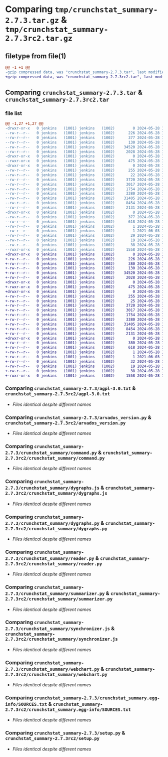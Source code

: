 # Comparing `tmp/crunchstat_summary-2.7.3.tar.gz` & `tmp/crunchstat_summary-2.7.3rc2.tar.gz`

## filetype from file(1)

```diff
@@ -1 +1 @@
-gzip compressed data, was "crunchstat_summary-2.7.3.tar", last modified: Tue May 28 13:36:15 2024, max compression
+gzip compressed data, was "crunchstat_summary-2.7.3rc2.tar", last modified: Tue May 28 17:54:39 2024, max compression
```

## Comparing `crunchstat_summary-2.7.3.tar` & `crunchstat_summary-2.7.3rc2.tar`

### file list

```diff
@@ -1,27 +1,27 @@
-drwxr-xr-x   0 jenkins   (1001) jenkins   (1002)        0 2024-05-28 13:36:15.167348 crunchstat_summary-2.7.3/
--rw-r--r--   0 jenkins   (1001) jenkins   (1002)      226 2024-05-28 13:36:08.000000 crunchstat_summary-2.7.3/MANIFEST.in
--rw-r--r--   0 jenkins   (1001) jenkins   (1002)      377 2024-05-28 13:36:15.167348 crunchstat_summary-2.7.3/PKG-INFO
--rw-r--r--   0 jenkins   (1001) jenkins   (1002)      130 2024-05-28 13:36:08.000000 crunchstat_summary-2.7.3/README.rst
--rw-r--r--   0 jenkins   (1001) jenkins   (1002)    34520 2024-05-28 13:36:08.000000 crunchstat_summary-2.7.3/agpl-3.0.txt
--rw-r--r--   0 jenkins   (1001) jenkins   (1002)     2028 2024-05-28 13:36:08.000000 crunchstat_summary-2.7.3/arvados_version.py
-drwxr-xr-x   0 jenkins   (1001) jenkins   (1002)        0 2024-05-28 13:36:15.139345 crunchstat_summary-2.7.3/bin/
--rwxr-xr-x   0 jenkins   (1001) jenkins   (1002)      475 2024-05-28 13:36:08.000000 crunchstat_summary-2.7.3/bin/crunchstat-summary
-drwxr-xr-x   0 jenkins   (1001) jenkins   (1002)        0 2024-05-28 13:36:15.139345 crunchstat_summary-2.7.3/crunchstat_summary/
--rw-r--r--   0 jenkins   (1001) jenkins   (1002)      255 2024-05-28 13:36:08.000000 crunchstat_summary-2.7.3/crunchstat_summary/__init__.py
--rw-r--r--   0 jenkins   (1001) jenkins   (1002)       22 2024-05-28 13:36:14.000000 crunchstat_summary-2.7.3/crunchstat_summary/_version.py
--rw-r--r--   0 jenkins   (1001) jenkins   (1002)     3720 2024-05-28 13:36:08.000000 crunchstat_summary-2.7.3/crunchstat_summary/command.py
--rw-r--r--   0 jenkins   (1001) jenkins   (1002)     3017 2024-05-28 13:36:08.000000 crunchstat_summary-2.7.3/crunchstat_summary/dygraphs.js
--rw-r--r--   0 jenkins   (1001) jenkins   (1002)     1754 2024-05-28 13:36:08.000000 crunchstat_summary-2.7.3/crunchstat_summary/dygraphs.py
--rw-r--r--   0 jenkins   (1001) jenkins   (1002)     3380 2024-05-28 13:36:08.000000 crunchstat_summary-2.7.3/crunchstat_summary/reader.py
--rw-r--r--   0 jenkins   (1001) jenkins   (1002)    31405 2024-05-28 13:36:08.000000 crunchstat_summary-2.7.3/crunchstat_summary/summarizer.py
--rw-r--r--   0 jenkins   (1001) jenkins   (1002)     8454 2024-05-28 13:36:08.000000 crunchstat_summary-2.7.3/crunchstat_summary/synchronizer.js
--rw-r--r--   0 jenkins   (1001) jenkins   (1002)     2131 2024-05-28 13:36:08.000000 crunchstat_summary-2.7.3/crunchstat_summary/webchart.py
-drwxr-xr-x   0 jenkins   (1001) jenkins   (1002)        0 2024-05-28 13:36:15.167348 crunchstat_summary-2.7.3/crunchstat_summary.egg-info/
--rw-r--r--   0 jenkins   (1001) jenkins   (1002)      377 2024-05-28 13:36:14.000000 crunchstat_summary-2.7.3/crunchstat_summary.egg-info/PKG-INFO
--rw-r--r--   0 jenkins   (1001) jenkins   (1002)      618 2024-05-28 13:36:15.000000 crunchstat_summary-2.7.3/crunchstat_summary.egg-info/SOURCES.txt
--rw-r--r--   0 jenkins   (1001) jenkins   (1002)        1 2024-05-28 13:36:14.000000 crunchstat_summary-2.7.3/crunchstat_summary.egg-info/dependency_links.txt
--rw-r--r--   0 jenkins   (1001) jenkins   (1002)        1 2021-06-03 18:28:10.000000 crunchstat_summary-2.7.3/crunchstat_summary.egg-info/not-zip-safe
--rw-r--r--   0 jenkins   (1001) jenkins   (1002)       29 2024-05-28 13:36:14.000000 crunchstat_summary-2.7.3/crunchstat_summary.egg-info/requires.txt
--rw-r--r--   0 jenkins   (1001) jenkins   (1002)       19 2024-05-28 13:36:14.000000 crunchstat_summary-2.7.3/crunchstat_summary.egg-info/top_level.txt
--rw-r--r--   0 jenkins   (1001) jenkins   (1002)       38 2024-05-28 13:36:15.167348 crunchstat_summary-2.7.3/setup.cfg
--rwxr-xr-x   0 jenkins   (1001) jenkins   (1002)     1558 2024-05-28 13:36:08.000000 crunchstat_summary-2.7.3/setup.py
+drwxr-xr-x   0 jenkins   (1001) jenkins   (1002)        0 2024-05-28 17:54:39.695756 crunchstat_summary-2.7.3rc2/
+-rw-r--r--   0 jenkins   (1001) jenkins   (1002)      226 2024-05-28 17:54:35.000000 crunchstat_summary-2.7.3rc2/MANIFEST.in
+-rw-r--r--   0 jenkins   (1001) jenkins   (1002)      380 2024-05-28 17:54:39.695756 crunchstat_summary-2.7.3rc2/PKG-INFO
+-rw-r--r--   0 jenkins   (1001) jenkins   (1002)      130 2024-05-28 17:54:35.000000 crunchstat_summary-2.7.3rc2/README.rst
+-rw-r--r--   0 jenkins   (1001) jenkins   (1002)    34520 2024-05-28 17:54:35.000000 crunchstat_summary-2.7.3rc2/agpl-3.0.txt
+-rw-r--r--   0 jenkins   (1001) jenkins   (1002)     2028 2024-05-28 17:54:35.000000 crunchstat_summary-2.7.3rc2/arvados_version.py
+drwxr-xr-x   0 jenkins   (1001) jenkins   (1002)        0 2024-05-28 17:54:39.695756 crunchstat_summary-2.7.3rc2/bin/
+-rwxr-xr-x   0 jenkins   (1001) jenkins   (1002)      475 2024-05-28 17:54:35.000000 crunchstat_summary-2.7.3rc2/bin/crunchstat-summary
+drwxr-xr-x   0 jenkins   (1001) jenkins   (1002)        0 2024-05-28 17:54:39.695756 crunchstat_summary-2.7.3rc2/crunchstat_summary/
+-rw-r--r--   0 jenkins   (1001) jenkins   (1002)      255 2024-05-28 17:54:35.000000 crunchstat_summary-2.7.3rc2/crunchstat_summary/__init__.py
+-rw-r--r--   0 jenkins   (1001) jenkins   (1002)       25 2024-05-28 17:54:39.000000 crunchstat_summary-2.7.3rc2/crunchstat_summary/_version.py
+-rw-r--r--   0 jenkins   (1001) jenkins   (1002)     3720 2024-05-28 17:54:35.000000 crunchstat_summary-2.7.3rc2/crunchstat_summary/command.py
+-rw-r--r--   0 jenkins   (1001) jenkins   (1002)     3017 2024-05-28 17:54:35.000000 crunchstat_summary-2.7.3rc2/crunchstat_summary/dygraphs.js
+-rw-r--r--   0 jenkins   (1001) jenkins   (1002)     1754 2024-05-28 17:54:35.000000 crunchstat_summary-2.7.3rc2/crunchstat_summary/dygraphs.py
+-rw-r--r--   0 jenkins   (1001) jenkins   (1002)     3380 2024-05-28 17:54:35.000000 crunchstat_summary-2.7.3rc2/crunchstat_summary/reader.py
+-rw-r--r--   0 jenkins   (1001) jenkins   (1002)    31405 2024-05-28 17:54:35.000000 crunchstat_summary-2.7.3rc2/crunchstat_summary/summarizer.py
+-rw-r--r--   0 jenkins   (1001) jenkins   (1002)     8454 2024-05-28 17:54:35.000000 crunchstat_summary-2.7.3rc2/crunchstat_summary/synchronizer.js
+-rw-r--r--   0 jenkins   (1001) jenkins   (1002)     2131 2024-05-28 17:54:35.000000 crunchstat_summary-2.7.3rc2/crunchstat_summary/webchart.py
+drwxr-xr-x   0 jenkins   (1001) jenkins   (1002)        0 2024-05-28 17:54:39.695756 crunchstat_summary-2.7.3rc2/crunchstat_summary.egg-info/
+-rw-r--r--   0 jenkins   (1001) jenkins   (1002)      380 2024-05-28 17:54:39.000000 crunchstat_summary-2.7.3rc2/crunchstat_summary.egg-info/PKG-INFO
+-rw-r--r--   0 jenkins   (1001) jenkins   (1002)      618 2024-05-28 17:54:39.000000 crunchstat_summary-2.7.3rc2/crunchstat_summary.egg-info/SOURCES.txt
+-rw-r--r--   0 jenkins   (1001) jenkins   (1002)        1 2024-05-28 17:54:39.000000 crunchstat_summary-2.7.3rc2/crunchstat_summary.egg-info/dependency_links.txt
+-rw-r--r--   0 jenkins   (1001) jenkins   (1002)        1 2021-06-03 18:28:10.000000 crunchstat_summary-2.7.3rc2/crunchstat_summary.egg-info/not-zip-safe
+-rw-r--r--   0 jenkins   (1001) jenkins   (1002)       32 2024-05-28 17:54:39.000000 crunchstat_summary-2.7.3rc2/crunchstat_summary.egg-info/requires.txt
+-rw-r--r--   0 jenkins   (1001) jenkins   (1002)       19 2024-05-28 17:54:39.000000 crunchstat_summary-2.7.3rc2/crunchstat_summary.egg-info/top_level.txt
+-rw-r--r--   0 jenkins   (1001) jenkins   (1002)       38 2024-05-28 17:54:39.695756 crunchstat_summary-2.7.3rc2/setup.cfg
+-rwxr-xr-x   0 jenkins   (1001) jenkins   (1002)     1558 2024-05-28 17:54:35.000000 crunchstat_summary-2.7.3rc2/setup.py
```

### Comparing `crunchstat_summary-2.7.3/agpl-3.0.txt` & `crunchstat_summary-2.7.3rc2/agpl-3.0.txt`

 * *Files identical despite different names*

### Comparing `crunchstat_summary-2.7.3/arvados_version.py` & `crunchstat_summary-2.7.3rc2/arvados_version.py`

 * *Files identical despite different names*

### Comparing `crunchstat_summary-2.7.3/crunchstat_summary/command.py` & `crunchstat_summary-2.7.3rc2/crunchstat_summary/command.py`

 * *Files identical despite different names*

### Comparing `crunchstat_summary-2.7.3/crunchstat_summary/dygraphs.js` & `crunchstat_summary-2.7.3rc2/crunchstat_summary/dygraphs.js`

 * *Files identical despite different names*

### Comparing `crunchstat_summary-2.7.3/crunchstat_summary/dygraphs.py` & `crunchstat_summary-2.7.3rc2/crunchstat_summary/dygraphs.py`

 * *Files identical despite different names*

### Comparing `crunchstat_summary-2.7.3/crunchstat_summary/reader.py` & `crunchstat_summary-2.7.3rc2/crunchstat_summary/reader.py`

 * *Files identical despite different names*

### Comparing `crunchstat_summary-2.7.3/crunchstat_summary/summarizer.py` & `crunchstat_summary-2.7.3rc2/crunchstat_summary/summarizer.py`

 * *Files identical despite different names*

### Comparing `crunchstat_summary-2.7.3/crunchstat_summary/synchronizer.js` & `crunchstat_summary-2.7.3rc2/crunchstat_summary/synchronizer.js`

 * *Files identical despite different names*

### Comparing `crunchstat_summary-2.7.3/crunchstat_summary/webchart.py` & `crunchstat_summary-2.7.3rc2/crunchstat_summary/webchart.py`

 * *Files identical despite different names*

### Comparing `crunchstat_summary-2.7.3/crunchstat_summary.egg-info/SOURCES.txt` & `crunchstat_summary-2.7.3rc2/crunchstat_summary.egg-info/SOURCES.txt`

 * *Files identical despite different names*

### Comparing `crunchstat_summary-2.7.3/setup.py` & `crunchstat_summary-2.7.3rc2/setup.py`

 * *Files identical despite different names*

